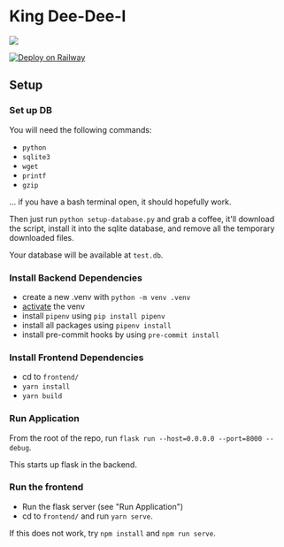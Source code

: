 # King Dee-Dee-I

![](./frontend/src/assets/dedede-big.png)

[![Deploy on Railway](https://railway.app/button.svg)](https://railway.app/template/PM5XoJ?referralCode=9XJNhY)

## Setup

### Set up DB

You will need the following commands:

- `python`
- `sqlite3`
- `wget`
- `printf`
- `gzip`

... if you have a bash terminal open, it should hopefully work.

Then just run `python setup-database.py` and grab a coffee, it'll download the script,
install it into the sqlite database, and remove all the temporary downloaded files.

Your database will be available at `test.db`.

### Install Backend Dependencies

- create a new .venv with `python -m venv .venv`
- [activate](https://docs.python.org/3/library/venv.html#how-venvs-work) the venv
- install `pipenv` using `pip install pipenv`
- install all packages using `pipenv install`
- install pre-commit hooks by using `pre-commit install`

### Install Frontend Dependencies

- cd to `frontend/`
- `yarn install`
- `yarn build`

### Run Application

From the root of the repo, run `flask run --host=0.0.0.0 --port=8000 --debug`.

This starts up flask in the backend.

### Run the frontend

- Run the flask server (see "Run Application")
- cd to `frontend/` and run `yarn serve`.

If this does not work, try `npm install` and `npm run serve`.
